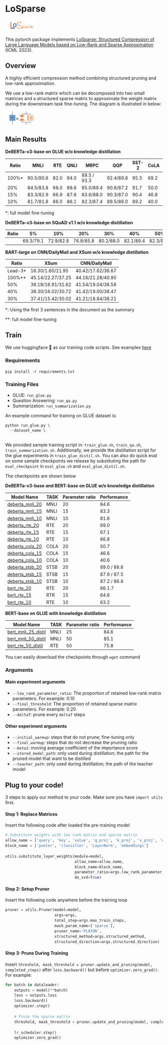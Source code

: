 # LoSparse

<img src="asset/LoSparse_logo.png" alt="LoSparse_logo" style="zoom:10%;" />



This pytorch package implements [LoSparse: Structured Compression of Large Language Models based on Low-Rank and Sparse Approximation](https://arxiv.org/abs/2306.11222) (ICML 2023).

## Overview

A highly efficient compression method combining structured pruning and low-rank approximation.

We use a low-rank matrix which can be decomposed into two small matrices and a structured sparse matrix to approximate the weight matrix during the downstream task fine-tuning. The diagram is illustrated in below:

<img src="asset/LoSparse_diagram.png" alt="LoSparse_diagram" style="zoom:10%;" />

## Main Results

**DeBERTa-v3-base on GLUE w/o knowledge distillation**

| Ratio | MNLI      | RTE  | QNLI | MRPC        | QQP       | SST-2 | CoLA | STS-B     |
| ----- | --------- | ---- | ---- | ----------- | --------- | ----- | ---- | --------- |
| 100%* | 90.5/90.6 | 82.0 | 94.0 | 89.5 / 93.3 | 92.4/89.8 | 95.3  | 69.2 | 91.6/91.1 |
| 20%   | 84.5/83.8 | 68.0 | 88.6 | 85.0/89.4   | 90.6/87.2 | 91.7  | 50.0 | 88.8/88.5 |
| 15%   | 83.3/82.9 | 66.9 | 87.6 | 83.6/88.0   | 90.3/87.0 | 90.4  | 46.8 | 87.7/87.3 |
| 10%   | 81.7/81.8 | 66.0 | 86.1 | 82.3/87.4   | 89.5/86.0 | 89.2  | 40.0 | 87.2/87.0 |

*: full model fine-tuning

**DeBERTa-v3-base on SQuAD v1.1 w/o knowledge distillation**

| Ratio | 5%        | 10%       | 20%       | 30%       | 40%       | 50%       |
| ----- | --------- | --------- | --------- | --------- | --------- | --------- |
|       | 69.3/79.1 | 72.9/82.8 | 76.8/85.8 | 80.2/88.0 | 82.1/89.4 | 82.3/90.3 |

**BART-large on CNN/DailyMail and XSum w/o knowledge distillation**

| Ratio   | XSum              | CNN/DailyMail     |
| ------- | ----------------- | ----------------- |
| Lead-3* | 16.30/1.60/11.95  | 40.42/17.62/36.67 |
| 100%**  | 45.14/22.27/37.25 | 44.16/21.28/40.90 |
| 50%     | 39.18/16.91/31.62 | 41.54/19.04/38.58 |
| 40%     | 38.30/16.02/30.72 | 41.42/19.00/38.47 |
| 30%     | 37.41/15.42/30.02 | 41.21/18.84/38.21 |

*: Using the first 3 sentences in the document as the summary

**: full model fine-tuning

## Train

We use huggingface 🤗 as our training code scripts. See examples [here](https://github.com/huggingface/transformers/tree/main/examples/pytorch)

### Requirements

`pip install -r requirements.txt`

### Training Files

* GLUE: `run_glue.py`
* Question Answering: `run_qa.py`
* Summarization: `run_summarization.py`

An example command for training on GLUE dataset is:

```shell
python run_glue.py \
  --dataset_name \
  
```
We provided sample training script in: `train_glue.sh`, `train_qa.sh`, `train_summarization.sh`. Additionally, we provide the distillation script for the glue experiments in `train_glue_distil.sh`. You can also do quick eval on some sample checkpoints we release by substituting the path for `eval_checkpoint` in `eval_glue.sh` and `eval_glue_distil.sh`.

The checkpoints are shown below

**DeBERTa-v3-base and BERT-base on GLUE w/o knowledge distillation**

| Model Name      | TASK      |  Parameter ratio |  Performance |
| ------------    | --------- | ---------------- |--------------|
| [deberta_mnli_20](https://www.dropbox.com/s/1mmpjaj851hof8a/deberta_mnli_20.bin) | MNLI      |  20              |  84.6
| [deberta_mnli_15](https://www.dropbox.com/s/iejlwggckidjrmk/deberta_mnli_15.bin) | MNLI      |  15              |  83.3
| [deberta_mnli_10](https://www.dropbox.com/s/qa55uh7p702qlp0/deberta_mnli_10.bin) | MNLI      |  10              |  81.6
| [deberta_rte_20](https://www.dropbox.com/s/a07g1far2smlalh/deberta_rte_20.bin)     | RTE |  20              | 69.0
| [deberta_rte_15](https://www.dropbox.com/s/ui75hemwvcayp9r/deberta_rte_15.bin)     | RTE |  15              | 67.1
| [deberta_rte_10](https://www.dropbox.com/s/z8wpuli2uwlk7kt/deberta_rte_10.bin)     | RTE |  10              | 66.8
| [deberta_cola_20](https://www.dropbox.com/s/e2tw1l9u2smpsd4/deberta_cola_20.bin)     | COLA |  20              | 50.7
| [deberta_cola_15](https://www.dropbox.com/s/3y71y0jbno8uwlx/deberta_cola_15.bin)     | COLA  |  15              | 46.6
| [deberta_cola_10](https://www.dropbox.com/s/7y8i53yxn79vpxj/deberta_cola_10.bin)     | COLA  |  10              | 40.6
| [deberta_stsb_20](https://www.dropbox.com/s/cmvduaa1n2sgteq/deberta_stsb_20.bin)     | STSB |  20              | 89.0 / 88.6
| [deberta_stsb_15](https://www.dropbox.com/s/dkx4rtpnd30hhki/deberta_stsb_15.bin)     | STSB |  15              | 87.9 / 87.5
| [deberta_stsb_10](https://www.dropbox.com/s/dmm3l3vmsgfaug1/deberta_stsb_10.bin)     | STSB |  10              | 87.2 / 86.8
| [bert_rte_20](https://www.dropbox.com/s/mz1cy01dp4tlpyq/bert_rte_20.bin)         | RTE  |  20              | 66.1.7
| [bert_rte_15](https://www.dropbox.com/s/xf5cdenimaojhko/bert_rte_15.bin)         | RTR  |  15              | 64.6 
| [bert_rte_10](https://www.dropbox.com/s/rcnl6ncq5hw082j/bert_rte_10.bin)         | RTE  |  10              | 63.2

**BERT-base on GLUE with knowledge distillation**

| Model Name      | TASK      |  Parameter ratio |  Performance |
| ------------    | --------- | ---------------- |--------------|
| [bert_mnli_25_distil](https://www.dropbox.com/s/xb04hm4crrm2f85/bert_mnli_25_distil.bin)     | MNLI             |  25             |           84.6     
| [bert_mnli_50_distil](https://www.dropbox.com/s/69jelv6rdmeai3l/bert_mnli_50_distil.bin)     | MNLI             |  50             |           85.1  
| [bert_rte_50_distil](https://www.dropbox.com/s/wtrtngjby537su3/bert_rte_50_distill.bin)      | RTE              |  50             |           75.8                  

You can easily download the checkpoints through `wget` command
### Arguments

#### Main experiment arguments

- `--low_rank_parameter_ratio`: The proportion of retained low-rank matrix parameters. For example: 0.10
- `--final_threshold`: The proportion of retained sparse matrix parameters. For example: 0.20
- `--deltaT`: prune every `deltaT` steps

#### Other experiment arguments

- `--initial_warmup`: steps that do not prune; fine-tuning only
- `--final_warmup`: steps that do not decrease the pruning ratio
- `--beta1`: moving average coefficient of the importance score
- `--stored_model_path`: only used during distillation; the path for the pruned model that want to be distilled
- `--teacher_path`: only used during distillation; the path of the teacher model
## Plug to your code!

3 steps to apply our method to your code. Make sure you have `import utils` first.

#### Step 1: Replace Matrices

Insert the following code after loaded the pre-training model 

```python
# Substitute weights with low rank matrix and sparse matrix
allow_name = ['query', 'key', 'value', 'q_proj', 'k_proj', 'v_proj', 'out_proj', 'dense', 'attention', 'fc1', 'fc2']
block_name = ['pooler', 'classifier', 'LayerNorm', 'embeddings']

utils.substitute_layer_weights(module=model,
                               allow_name=allow_name,
                               block_name=block_name,
                               parameter_ratio=args.low_rank_parameter_ratio,
                               do_svd=True)
```

#### Step 2: Setup Pruner

Insert the following code anywhere before the training loop

```python
pruner = utils.Pruner(model=model, 
                      args=args, 
                      total_step=args.max_train_steps,
                      mask_param_name=['sparse'], 
                      pruner_name='PLATON',
                      structured_method=args.structured_method,
                      structured_direction=args.structured_direction)

```

#### Step 3: Prune During Training

Insert `threshold, mask_threshold = pruner.update_and_pruning(model, completed_steps)` after `loss.backward()` but before `optimizer.zero_grad()`. For example:

```python
for batch in dataloader:
    outputs = model(**batch)
    loss = outputs.loss
    loss.backward()
    optimizer.step()

    # Prune the sparse matrix
    threshold, mask_threshold = pruner.update_and_pruning(model, completed_steps)

    lr_scheduler.step()
    optimizer.zero_grad()
```

